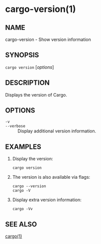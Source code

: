 # cargo-version(1)

## NAME

cargo-version - Show version information

## SYNOPSIS

`cargo version` [_options_]

## DESCRIPTION

Displays the version of Cargo.

## OPTIONS

<dl>

<dt class="option-term" id="option-cargo-version--v"><a class="option-anchor" href="#option-cargo-version--v"></a><code>-v</code></dt>
<dt class="option-term" id="option-cargo-version---verbose"><a class="option-anchor" href="#option-cargo-version---verbose"></a><code>--verbose</code></dt>
<dd class="option-desc">Display additional version information.</dd>


</dl>

## EXAMPLES

1. Display the version:

       cargo version

2. The version is also available via flags:

       cargo --version
       cargo -V

3. Display extra version information:

       cargo -Vv

## SEE ALSO
[cargo(1)](cargo.html)

